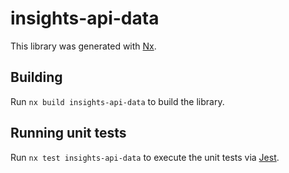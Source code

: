 # insights-api-data

This library was generated with [Nx](https://nx.dev).

## Building

Run `nx build insights-api-data` to build the library.

## Running unit tests

Run `nx test insights-api-data` to execute the unit tests via [Jest](https://jestjs.io).

